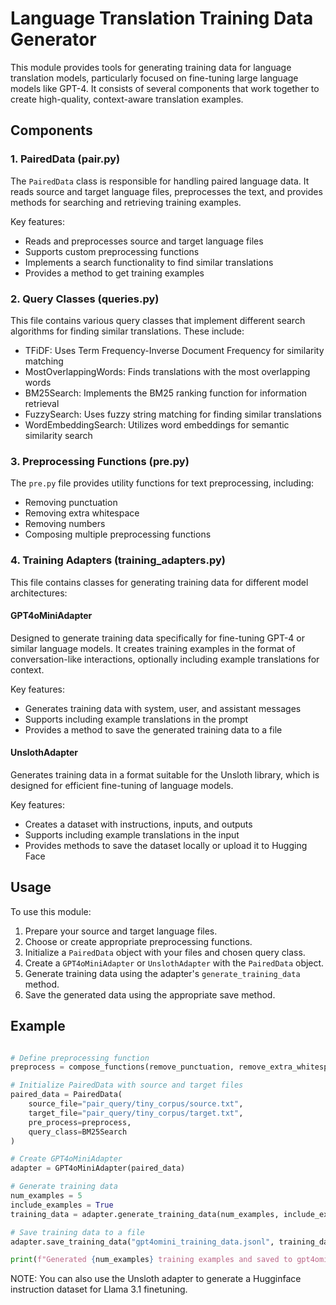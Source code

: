 # Language Translation Training Data Generator

This module provides tools for generating training data for language translation models, particularly focused on fine-tuning large language models like GPT-4. It consists of several components that work together to create high-quality, context-aware translation examples.

## Components

### 1. PairedData (pair.py)

The `PairedData` class is responsible for handling paired language data. It reads source and target language files, preprocesses the text, and provides methods for searching and retrieving training examples.

Key features:
- Reads and preprocesses source and target language files
- Supports custom preprocessing functions
- Implements a search functionality to find similar translations
- Provides a method to get training examples

### 2. Query Classes (queries.py)

This file contains various query classes that implement different search algorithms for finding similar translations. These include:

- TFiDF: Uses Term Frequency-Inverse Document Frequency for similarity matching
- MostOverlappingWords: Finds translations with the most overlapping words
- BM25Search: Implements the BM25 ranking function for information retrieval
- FuzzySearch: Uses fuzzy string matching for finding similar translations
- WordEmbeddingSearch: Utilizes word embeddings for semantic similarity search

### 3. Preprocessing Functions (pre.py)

The `pre.py` file provides utility functions for text preprocessing, including:

- Removing punctuation
- Removing extra whitespace
- Removing numbers
- Composing multiple preprocessing functions

### 4. Training Adapters (training_adapters.py)

This file contains classes for generating training data for different model architectures:

#### GPT4oMiniAdapter

Designed to generate training data specifically for fine-tuning GPT-4 or similar language models. It creates training examples in the format of conversation-like interactions, optionally including example translations for context.

Key features:
- Generates training data with system, user, and assistant messages
- Supports including example translations in the prompt
- Provides a method to save the generated training data to a file

#### UnslothAdapter

Generates training data in a format suitable for the Unsloth library, which is designed for efficient fine-tuning of language models.

Key features:
- Creates a dataset with instructions, inputs, and outputs
- Supports including example translations in the input
- Provides methods to save the dataset locally or upload it to Hugging Face

## Usage

To use this module:

1. Prepare your source and target language files.
2. Choose or create appropriate preprocessing functions.
3. Initialize a `PairedData` object with your files and chosen query class.
4. Create a `GPT4oMiniAdapter` or `UnslothAdapter` with the `PairedData` object.
5. Generate training data using the adapter's `generate_training_data` method.
6. Save the generated data using the appropriate save method.

## Example
```python

# Define preprocessing function
preprocess = compose_functions(remove_punctuation, remove_extra_whitespace)

# Initialize PairedData with source and target files
paired_data = PairedData(
    source_file="pair_query/tiny_corpus/source.txt",
    target_file="pair_query/tiny_corpus/target.txt",
    pre_process=preprocess,
    query_class=BM25Search
)

# Create GPT4oMiniAdapter
adapter = GPT4oMiniAdapter(paired_data)

# Generate training data
num_examples = 5
include_examples = True
training_data = adapter.generate_training_data(num_examples, include_examples)

# Save training data to a file
adapter.save_training_data("gpt4omini_training_data.jsonl", training_data)

print(f"Generated {num_examples} training examples and saved to gpt4omini_training_data.jsonl")
```

NOTE: You can also use the Unsloth adapter to generate a Hugginface instruction dataset for Llama 3.1 finetuning.